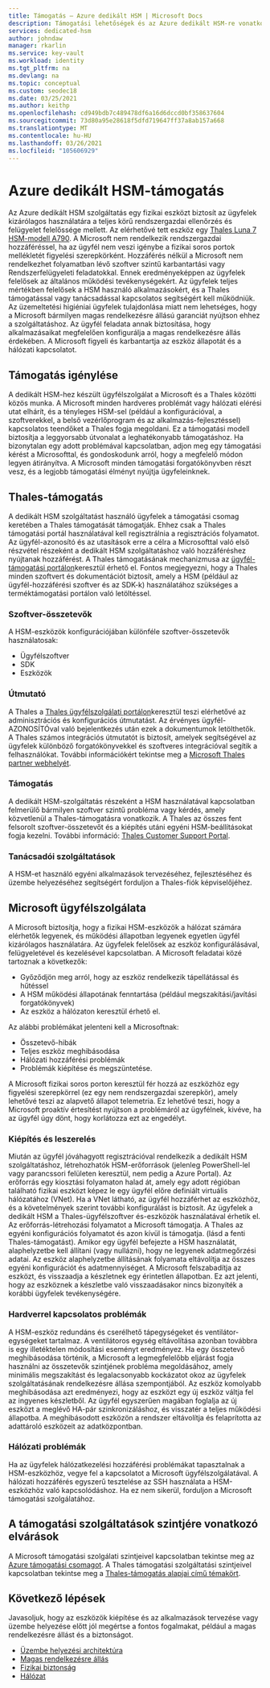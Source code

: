 ```yaml
---
title: Támogatás – Azure dedikált HSM | Microsoft Docs
description: Támogatási lehetőségek és az Azure dedikált HSM-re vonatkozó felelősségi területek különböző helyzetekben
services: dedicated-hsm
author: johndaw
manager: rkarlin
ms.service: key-vault
ms.workload: identity
ms.tgt_pltfrm: na
ms.devlang: na
ms.topic: conceptual
ms.custom: seodec18
ms.date: 03/25/2021
ms.author: keithp
ms.openlocfilehash: cd949bdb7c489478df6a16d6dccd0bf358637604
ms.sourcegitcommit: 73d80a95e28618f5dfd719647ff37a8ab157a668
ms.translationtype: MT
ms.contentlocale: hu-HU
ms.lasthandoff: 03/26/2021
ms.locfileid: "105606929"
---
```

# <a name="azure-dedicated-hsm-supportability"></a>Azure dedikált HSM-támogatás

Az Azure dedikált HSM szolgáltatás egy fizikai eszközt biztosít az ügyfelek kizárólagos használatára a teljes körű rendszergazdai ellenőrzés és felügyelet felelőssége mellett. Az elérhetővé tett eszköz egy [Thales Luna 7 HSM-modell A790](https://cpl.thalesgroup.com/encryption/hardware-security-modules/network-hsms). A Microsoft nem rendelkezik rendszergazdai hozzáféréssel, ha az ügyfél nem veszi igénybe a fizikai soros portok mellékletét figyelési szerepkörként.  Hozzáférés nélkül a Microsoft nem rendelkezhet folyamatban lévő szoftver szintű karbantartási vagy Rendszerfelügyeleti feladatokkal. Ennek eredményeképpen az ügyfelek felelősek az általános működési tevékenységekért.
Az ügyfelek teljes mértékben felelősek a HSM használó alkalmazásokért, és a Thales támogatással vagy tanácsadással kapcsolatos segítségért kell működniük. Az üzemeltetési higiéniai ügyfelek tulajdonlása miatt nem lehetséges, hogy a Microsoft bármilyen magas rendelkezésre állású garanciát nyújtson ehhez a szolgáltatáshoz. Az ügyfél feladata annak biztosítása, hogy alkalmazásaikat megfelelően konfigurálja a magas rendelkezésre állás érdekében. A Microsoft figyeli és karbantartja az eszköz állapotát és a hálózati kapcsolatot.

## <a name="getting-support"></a>Támogatás igénylése

A dedikált HSM-hez készült ügyfélszolgálat a Microsoft és a Thales közötti közös munka. A Microsoft minden hardveres problémát vagy hálózati elérési utat elhárít, és a tényleges HSM-sel (például a konfigurációval, a szoftverekkel, a belső vezérlőprogram és az alkalmazás-fejlesztéssel) kapcsolatos teendőket a Thales fogja megoldani. Ez a támogatási modell biztosítja a leggyorsabb útvonalat a leghatékonyabb támogatáshoz. Ha bizonytalan egy adott problémával kapcsolatban, adjon meg egy támogatási kérést a Microsofttal, és gondoskodunk arról, hogy a megfelelő módon legyen átirányítva. A Microsoft minden támogatási forgatókönyvben részt vesz, és a legjobb támogatási élményt nyújtja ügyfeleinknek.

## <a name="thales-support"></a>Thales-támogatás

A dedikált HSM szolgáltatást használó ügyfelek a támogatási csomag keretében a Thales támogatását támogatják. Ehhez csak a Thales támogatási portál használatával kell regisztrálnia a regisztrációs folyamatot. Az ügyfél-azonosító és az utasítások erre a célra a Microsofttal való első részvétel részeként a dedikált HSM szolgáltatáshoz való hozzáféréshez nyújtanak hozzáférést. A Thales támogatásának mechanizmusa az [ügyfél-támogatási portálon](https://supportportal.thalesgroup.com/csm)keresztül érhető el.
Fontos megjegyezni, hogy a Thales minden szoftvert és dokumentációt biztosít, amely a HSM (például az ügyfél-hozzáférési szoftver és az SDK-k) használatához szükséges a terméktámogatási portálon való letöltéssel.

### <a name="software-components"></a>Szoftver-összetevők

A HSM-eszközök konfigurációjában különféle szoftver-összetevők használatosak:

* Ügyfélszoftver
* SDK
* Eszközök

### <a name="guidance"></a>Útmutató

A Thales a [Thales ügyfélszolgálati portálon](https://supportportal.thalesgroup.com/csm)keresztül teszi elérhetővé az adminisztrációs és konfigurációs útmutatást. Az érvényes ügyfél-AZONOSÍTÓval való bejelentkezés után ezek a dokumentumok letölthetők. A Thales számos integrációs útmutatót is biztosít, amelyek segítségével az ügyfelek különböző forgatókönyvekkel és szoftveres integrációval segítik a felhasználókat. További információkért tekintse meg a [Microsoft Thales partner webhelyét](https://cpl.thalesgroup.com/partners/overview).

### <a name="support"></a>Támogatás

A dedikált HSM-szolgáltatás részeként a HSM használatával kapcsolatban felmerülő bármilyen szoftver szintű probléma vagy kérdés, amely közvetlenül a Thales-támogatásra vonatkozik. A Thales az összes fent felsorolt szoftver-összetevőt és a kiépítés utáni egyéni HSM-beállításokat fogja kezelni. További információ: [Thales Customer Support Portal](https://supportportal.thalesgroup.com/csm).

### <a name="consulting-services"></a>Tanácsadói szolgáltatások

A HSM-et használó egyéni alkalmazások tervezéséhez, fejlesztéséhez és üzembe helyezéséhez segítségért forduljon a Thales-fiók képviselőjéhez.

## <a name="microsoft-support"></a>Microsoft ügyfélszolgálata

A Microsoft biztosítja, hogy a fizikai HSM-eszközök a hálózat számára elérhetők legyenek, és működési állapotban legyenek egyetlen ügyfél kizárólagos használatára. Az ügyfelek felelősek az eszköz konfigurálásával, felügyeletével és kezelésével kapcsolatban. A Microsoft feladatai közé tartoznak a következők:

* Győződjön meg arról, hogy az eszköz rendelkezik tápellátással és hűtéssel
* A HSM működési állapotának fenntartása (például megszakítási/javítási forgatókönyvek)
* Az eszköz a hálózaton keresztül érhető el.

Az alábbi problémákat jelenteni kell a Microsoftnak:

* Összetevő-hibák
* Teljes eszköz meghibásodása
* Hálózati hozzáférési problémák
* Problémák kiépítése és megszüntetése.

A Microsoft fizikai soros porton keresztül fér hozzá az eszközhöz egy figyelési szerepkörrel (ez egy nem rendszergazdai szerepkör), amely lehetővé teszi az alapvető állapot telemetria.  Ez lehetővé teszi, hogy a Microsoft proaktív értesítést nyújtson a problémáról az ügyfélnek, kivéve, ha az ügyfél úgy dönt, hogy korlátozza ezt az engedélyt. 

### <a name="provisioning-and-decommissioning"></a>Kiépítés és leszerelés

Miután az ügyfél jóváhagyott regisztrációval rendelkezik a dedikált HSM szolgáltatáshoz, létrehozhatók HSM-erőforrások (jelenleg PowerShell-lel vagy parancssori felületen keresztül, nem pedig a Azure Portal). Az erőforrás egy kiosztási folyamaton halad át, amely egy adott régióban található fizikai eszközt képez le egy ügyfél előre definiált virtuális hálózatához (VNet). Ha a VNet látható, az ügyfél hozzáférhet az eszközhöz, és a követelmények szerint további konfigurálást is biztosít. Az ügyfelek a dedikált HSM a Thales-ügyfélszoftver és-eszközök használatával érhetik el. Az erőforrás-létrehozási folyamatot a Microsoft támogatja. A Thales az egyéni konfigurációs folyamatot és azon kívül is támogatja. (lásd a fenti Thales-támogatást). Amikor egy ügyfél befejezte a HSM használatát, alaphelyzetbe kell állítani (vagy nullázni), hogy ne legyenek adatmegőrzési adatai. Az eszköz alaphelyzetbe állításának folyamata eltávolítja az összes egyéni konfigurációt és adatmennyiséget. A Microsoft felszabadítja az eszközt, és visszaadja a készletnek egy érintetlen állapotban. Ez azt jelenti, hogy az eszköznek a készletbe való visszaadásakor nincs bizonyíték a korábbi ügyfelek tevékenységére. 

### <a name="hardware-issues"></a>Hardverrel kapcsolatos problémák

A HSM-eszköz redundáns és cserélhető tápegységeket és ventilátor-egységeket tartalmaz.  A ventilátoros egység eltávolítása azonban továbbra is egy illetéktelen módosítási eseményt eredményez. Ha egy összetevő meghibásodása történik, a Microsoft a legmegfelelőbb eljárást fogja használni az összetevők szintjének probléma megoldásához, amely minimális megszakítást és legalacsonyabb kockázatot okoz az ügyfelek szolgáltatásának rendelkezésre állása szempontjából.
Az eszköz komolyabb meghibásodása azt eredményezi, hogy az eszközt egy új eszköz váltja fel az ingyenes készletből. Az ügyfél egyszerűen magában foglalja az új eszközt a meglévő HA-pár szinkronizáláshoz, és visszatér a teljes működési állapotba. A meghibásodott eszközön a rendszer eltávolítja és felaprította az adattároló eszközeit az adatközpontban. 

### <a name="networking-issues"></a>Hálózati problémák

Ha az ügyfelek hálózatkezelési hozzáférési problémákat tapasztalnak a HSM-eszközhöz, vegye fel a kapcsolatot a Microsoft ügyfélszolgálatával. A hálózati hozzáférés egyszerű tesztelése az SSH használata a HSM-eszközhöz való kapcsolódáshoz. Ha ez nem sikerül, forduljon a Microsoft támogatási szolgálatához.

## <a name="service-level-expectations-for-support"></a>A támogatási szolgáltatások szintjére vonatkozó elvárások

A Microsoft támogatási szolgálati szintjeivel kapcsolatban tekintse meg az [Azure támogatási csomagot](https://azure.microsoft.com/support/plans/).
A Thales támogatási szolgáltatási szintjeivel kapcsolatban tekintse meg a [Thales-támogatás alapjai című témakört](https://azure.microsoft.com/support/plans/).

## <a name="next-steps"></a>Következő lépések

Javasoljuk, hogy az eszközök kiépítése és az alkalmazások tervezése vagy üzembe helyezése előtt jól megértse a fontos fogalmakat, például a magas rendelkezésre állást és a biztonságot.

* [Üzembe helyezési architektúra](deployment-architecture.md)
* [Magas rendelkezésre állás](high-availability.md)
* [Fizikai biztonság](physical-security.md)
* [Hálózat](networking.md)

